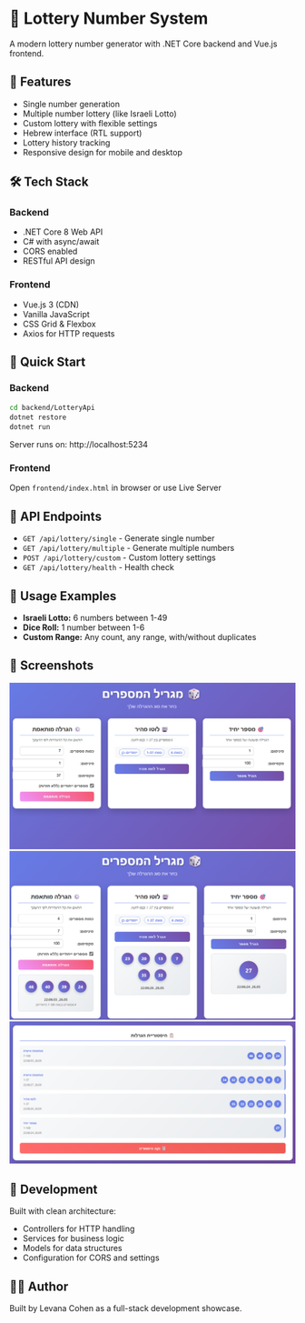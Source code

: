 # 🎲 Lottery Number System

A modern lottery number generator with .NET Core backend and Vue.js frontend.

## 🌟 Features
- Single number generation
- Multiple number lottery (like Israeli Lotto)
- Custom lottery with flexible settings
- Hebrew interface (RTL support)
- Lottery history tracking
- Responsive design for mobile and desktop

## 🛠️ Tech Stack
### Backend
- .NET Core 8 Web API
- C# with async/await
- CORS enabled
- RESTful API design

### Frontend  
- Vue.js 3 (CDN)
- Vanilla JavaScript
- CSS Grid & Flexbox
- Axios for HTTP requests

## 🚀 Quick Start

### Backend
```bash
cd backend/LotteryApi
dotnet restore
dotnet run
```

Server runs on: http://localhost:5234

### Frontend
Open `frontend/index.html` in browser or use Live Server

## 📡 API Endpoints
* `GET /api/lottery/single` - Generate single number
* `GET /api/lottery/multiple` - Generate multiple numbers
* `POST /api/lottery/custom` - Custom lottery settings
* `GET /api/lottery/health` - Health check

## 🎯 Usage Examples
* **Israeli Lotto:** 6 numbers between 1-49
* **Dice Roll:** 1 number between 1-6
* **Custom Range:** Any count, any range, with/without duplicates

## 📱 Screenshots
![Main screen:](backend/docs/screenshots/main-screen.png)
![Results:](backend/docs/screenshots/results-screen.png)
![History:](backend/docs/screenshots/history-view.png)

## 🔧 Development
Built with clean architecture:
* Controllers for HTTP handling
* Services for business logic
* Models for data structures
* Configuration for CORS and settings

## 👩‍💻 Author
Built by Levana Cohen as a full-stack development showcase.